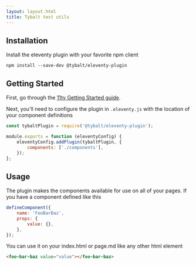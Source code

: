 ```yaml
---
layout: layout.html
title: Tybalt test utils
---
```


## Installation

Install the eleventy plugin with your favorite npm client

```shell
npm install --save-dev @tybalt/eleventy-plugin
```

## Getting Started

First, go through the [11ty Getting Started guide](https://www.11ty.dev/docs/getting-started/).

Next, you'll need to configure the plugin in `.eleventy.js` with the location of your component definitions

```javascript
const tybaltPlugin = require('@tybalt/eleventy-plugin');

module.exports = function (eleventyConfig) {
    eleventyConfig.addPlugin(tybaltPlugin, {
        components: ['./components'],
    });
};
```

## Usage

The plugin makes the components available for use on all of your pages. If you have a component defined like this

```javascript
defineComponent({
    name: 'FooBarBaz',
    props: {
        value: {},
    },
});
```

You can use it on your index.html or page.md like any other html element

```html
<foo-bar-baz value="value"></foo-bar-baz>
```
